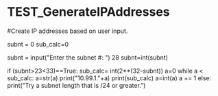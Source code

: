 # TEST_GenerateIPAddresses
#Create IP addresses based on user input.

subnt = 0
sub_calc=0

subnt = input("Enter the subnet #:  ")
28
subnt=int(subnt)

if (subnt>23<33)==True:
   sub_calc= int(2**(32-subnt))
   a=0
   while a < sub_calc:
      a=str(a)
      print("10.99.1."+a)
      print(sub_calc)
      a=int(a)
      a += 1
else:
   print("Try a subnet length that is /24 or greater.")



